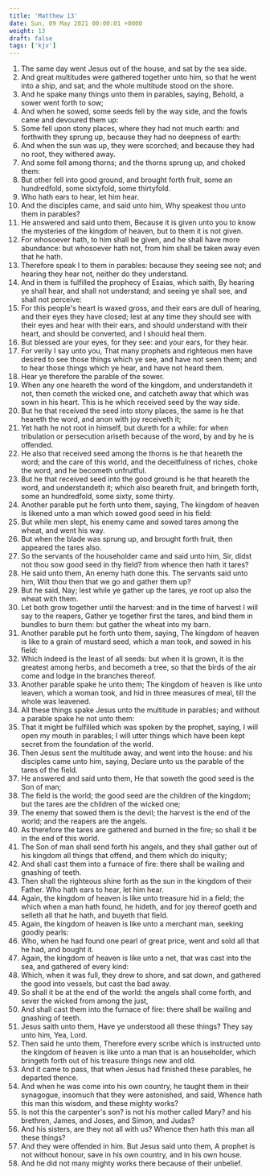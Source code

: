 ```yaml
---
title: 'Matthew 13'
date: Sun, 09 May 2021 00:00:01 +0000
weight: 13
draft: false
tags: ['kjv'] 
---
```


1. The same day went Jesus out of the house, and sat by the sea side.
2. And great multitudes were gathered together unto him, so that he went into a ship, and sat; and the whole multitude stood on the shore.
3. And he spake many things unto them in parables, saying, Behold, a sower went forth to sow;
4. And when he sowed, some seeds fell by the way side, and the fowls came and devoured them up:
5. Some fell upon stony places, where they had not much earth: and forthwith they sprung up, because they had no deepness of earth:
6. And when the sun was up, they were scorched; and because they had no root, they withered away.
7. And some fell among thorns; and the thorns sprung up, and choked them:
8. But other fell into good ground, and brought forth fruit, some an hundredfold, some sixtyfold, some thirtyfold.
9. Who hath ears to hear, let him hear.
10. And the disciples came, and said unto him, Why speakest thou unto them in parables?
11. He answered and said unto them, Because it is given unto you to know the mysteries of the kingdom of heaven, but to them it is not given.
12. For whosoever hath, to him shall be given, and he shall have more abundance: but whosoever hath not, from him shall be taken away even that he hath.
13. Therefore speak I to them in parables: because they seeing see not; and hearing they hear not, neither do they understand.
14. And in them is fulfilled the prophecy of Esaias, which saith, By hearing ye shall hear, and shall not understand; and seeing ye shall see, and shall not perceive:
15. For this people's heart is waxed gross, and their ears are dull of hearing, and their eyes they have closed; lest at any time they should see with their eyes and hear with their ears, and should understand with their heart, and should be converted, and I should heal them.
16. But blessed are your eyes, for they see: and your ears, for they hear.
17. For verily I say unto you, That many prophets and righteous men have desired to see those things which ye see, and have not seen them; and to hear those things which ye hear, and have not heard them.
18. Hear ye therefore the parable of the sower.
19. When any one heareth the word of the kingdom, and understandeth it not, then cometh the wicked one, and catcheth away that which was sown in his heart. This is he which received seed by the way side.
20. But he that received the seed into stony places, the same is he that heareth the word, and anon with joy receiveth it;
21. Yet hath he not root in himself, but dureth for a while: for when tribulation or persecution ariseth because of the word, by and by he is offended.
22. He also that received seed among the thorns is he that heareth the word; and the care of this world, and the deceitfulness of riches, choke the word, and he becometh unfruitful.
23. But he that received seed into the good ground is he that heareth the word, and understandeth it; which also beareth fruit, and bringeth forth, some an hundredfold, some sixty, some thirty.
24. Another parable put he forth unto them, saying, The kingdom of heaven is likened unto a man which sowed good seed in his field:
25. But while men slept, his enemy came and sowed tares among the wheat, and went his way.
26. But when the blade was sprung up, and brought forth fruit, then appeared the tares also.
27. So the servants of the householder came and said unto him, Sir, didst not thou sow good seed in thy field? from whence then hath it tares?
28. He said unto them, An enemy hath done this. The servants said unto him, Wilt thou then that we go and gather them up?
29. But he said, Nay; lest while ye gather up the tares, ye root up also the wheat with them.
30. Let both grow together until the harvest: and in the time of harvest I will say to the reapers, Gather ye together first the tares, and bind them in bundles to burn them: but gather the wheat into my barn.
31. Another parable put he forth unto them, saying, The kingdom of heaven is like to a grain of mustard seed, which a man took, and sowed in his field:
32. Which indeed is the least of all seeds: but when it is grown, it is the greatest among herbs, and becometh a tree, so that the birds of the air come and lodge in the branches thereof.
33. Another parable spake he unto them; The kingdom of heaven is like unto leaven, which a woman took, and hid in three measures of meal, till the whole was leavened.
34. All these things spake Jesus unto the multitude in parables; and without a parable spake he not unto them:
35. That it might be fulfilled which was spoken by the prophet, saying, I will open my mouth in parables; I will utter things which have been kept secret from the foundation of the world.
36. Then Jesus sent the multitude away, and went into the house: and his disciples came unto him, saying, Declare unto us the parable of the tares of the field.
37. He answered and said unto them, He that soweth the good seed is the Son of man;
38. The field is the world; the good seed are the children of the kingdom; but the tares are the children of the wicked one;
39. The enemy that sowed them is the devil; the harvest is the end of the world; and the reapers are the angels.
40. As therefore the tares are gathered and burned in the fire; so shall it be in the end of this world.
41. The Son of man shall send forth his angels, and they shall gather out of his kingdom all things that offend, and them which do iniquity;
42. And shall cast them into a furnace of fire: there shall be wailing and gnashing of teeth.
43. Then shall the righteous shine forth as the sun in the kingdom of their Father. Who hath ears to hear, let him hear.
44. Again, the kingdom of heaven is like unto treasure hid in a field; the which when a man hath found, he hideth, and for joy thereof goeth and selleth all that he hath, and buyeth that field.
45. Again, the kingdom of heaven is like unto a merchant man, seeking goodly pearls:
46. Who, when he had found one pearl of great price, went and sold all that he had, and bought it.
47. Again, the kingdom of heaven is like unto a net, that was cast into the sea, and gathered of every kind:
48. Which, when it was full, they drew to shore, and sat down, and gathered the good into vessels, but cast the bad away.
49. So shall it be at the end of the world: the angels shall come forth, and sever the wicked from among the just,
50. And shall cast them into the furnace of fire: there shall be wailing and gnashing of teeth.
51. Jesus saith unto them, Have ye understood all these things? They say unto him, Yea, Lord.
52. Then said he unto them, Therefore every scribe which is instructed unto the kingdom of heaven is like unto a man that is an householder, which bringeth forth out of his treasure things new and old.
53. And it came to pass, that when Jesus had finished these parables, he departed thence.
54. And when he was come into his own country, he taught them in their synagogue, insomuch that they were astonished, and said, Whence hath this man this wisdom, and these mighty works?
55. Is not this the carpenter's son? is not his mother called Mary? and his brethren, James, and Joses, and Simon, and Judas?
56. And his sisters, are they not all with us? Whence then hath this man all these things?
57. And they were offended in him. But Jesus said unto them, A prophet is not without honour, save in his own country, and in his own house.
58. And he did not many mighty works there because of their unbelief.

